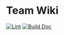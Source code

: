 # Team Wiki

[![Lint](https://github.com/hznuacm/wiki/actions/workflows/lint.yml/badge.svg)](https://github.com/hznuacm/wiki/actions/workflows/lint.yml)
[![Build Doc](https://github.com/hznuacm/wiki/actions/workflows/build.yml/badge.svg)](https://github.com/hznuacm/wiki/actions/workflows/build.yml)

